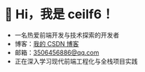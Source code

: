 # 👋 Hi，我是 ceilf6！

- 一名热爱前端开发与技术探索的开发者  
- 博客：[我的 CSDN 博客](https://blog.csdn.net/2301_78856868)  
- 邮箱：3506456886@qq.com  
- 正在深入学习现代前端工程化与全栈项目实践
